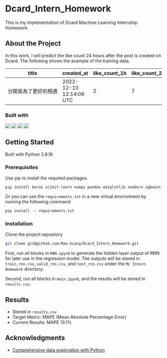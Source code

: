 # Dcard_Intern_Homework
This is my implementation of Dcard Machine Learning Internship Homework.
## About the Project
In this work, I will predict the like count 24 hours after the post is created on Dcard.
The following shows the example of the training data.

|<nobr> title </nobr> |created_at |like_count_1h | like_count_2h | like_count_3h|like_count_4h|like_count_5h|like_count_6h|comment_count_1h|comment_count_2h|comment_count_3h|comment_count_4h|comment_count_5h|comment_count_6h|forum_id|author_id|forum_stats|like_count_24h|
|---|---|---|---|---|---|---|---|---|---|---|---|---|---|---|---|---|---|
|<nobr>分開是為了更好的相遇</nobr>|2022-12-10 12:14:06 UTC|2|7|7|12|13|14|0|1|1|1|2|2|399368|298421|48.6|16|

### Built with
[![](https://img.shields.io/badge/Python-FFD43B?style=for-the-badge&logo=python&logoColor=blue)](https://www.python.org)
[![](https://img.shields.io/badge/VSCode-0078D4?style=for-the-badge&logo=visual%20studio%20code&logoColor=white)](https://code.visualstudio.com)
[![](https://img.shields.io/badge/scikit_learn-F7931E?style=for-the-badge&logo=scikit-learn&logoColor=white)](https://scikit-learn.org/stable/)
[![](https://img.shields.io/badge/Keras-FF0000?style=for-the-badge&logo=keras&logoColor=white)](http://keras.io)

## Getting Started
Built with Python 3.9.16
### Prerequisites
Use pip to install the required packages.
```
pip install keras scikit-learn numpy pandas matplotlib seaborn xgboost
```
Or you can use the `requirements.txt` in a new virtual environment by running the following command:
```sh
pip install -r requirements.txt
```
### Installation
Clone the project repository
```sh
git clone git@github.com:Mao-Siang/Dcard_Intern_Homework.git
```

First, run all blocks in `RNN.ipynb` to generate the hidden layer output of RNN for later use in the regression model. The outputs will be stored in `train_rnn.csv`, `valid_rnn.csv`, and `test_rnn.csv` under the `ML Intern Homework` directory.

Second, run all blocks in `main.ipynb`, and the results will be stored in `results.csv`.

## Results
- Stored in `results.csv`
- Target Metric: MAPE (Mean Absolute Percentage Error)
- Current Results: MAPE 13.1%

## Acknowledgments
- [Comprehensive data exploration with Python](https://www.kaggle.com/code/pmarcelino/comprehensive-data-exploration-with-python/notebook#1.-So...-What-can-we-expect?)